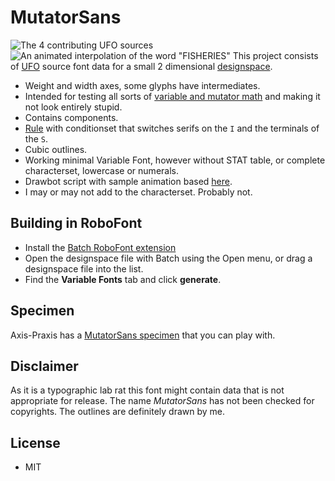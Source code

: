 # MutatorSans
![The 4 contributing UFO sources](mutatormasters.png)
![An animated interpolation of the word "FISHERIES"](mutatorSans.gif)
This project consists of [UFO](http://unifiedfontobject.org) source font data for a small 2 dimensional [designspace](https://fonttools.readthedocs.io/en/latest/designspaceLib/python.html).

* Weight and width axes, some glyphs have intermediates.
* Intended for testing all sorts of [variable and mutator math](https://github.com/LettError/MutatorMath) and making it not look entirely stupid.
* Contains components.
* [Rule](https://github.com/fonttools/fonttools/tree/master/Doc/source/designspaceLib#rules) with conditionset that switches serifs on the `I` and the terminals of the `S`.
* Cubic outlines.
* Working minimal Variable Font, however without STAT table, or complete characterset, lowercase or numerals.
* Drawbot script with sample animation based [here](https://github.com/LettError/mutatorSans/tree/master/drawbot).
* I may or may not add to the characterset. Probably not. 

## Building in RoboFont
* Install the [Batch RoboFont extension](https://github.com/typemytype/batchRoboFontExtension)
* Open the designspace file with Batch using the Open menu, or drag a designspace file into the list.
* Find the **Variable Fonts** tab and click **generate**.

## Specimen
Axis-Praxis has a [MutatorSans specimen](http://www.axis-praxis.org/specimens/mutatorsans) that you can play with.

## Disclaimer
As it is a typographic lab rat this font might contain data that is not appropriate for release. The name *MutatorSans* has not been checked for copyrights. The outlines are definitely drawn by me.

## License
* MIT
